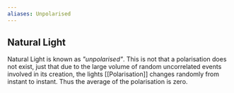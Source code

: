 ```yaml
---
aliases: Unpolarised
---
```

## Natural Light

Natural Light is known as _"unpolarised"_. This is not that a polarisation does not exist, just that due to the large volume of random uncorrelated events involved in its creation, the lights [[Polarisation]] changes randomly from instant to instant. Thus the average of the polarisation is zero.